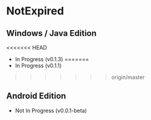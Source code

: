 # NotExpired

## Windows / Java Edition
<<<<<<< HEAD
 * In Progress (v0.1.3)
=======
 * In Progress (v0.1.1)
>>>>>>> origin/master
 
## Android Edition
 * Not In Progress (v0.0.1-beta)

